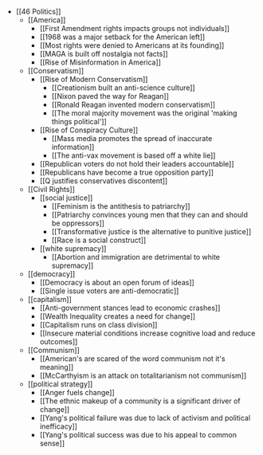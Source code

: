 - [[46 Politics]]
	- [[America]]
		- [[First Amendment rights impacts groups not individuals]]
		- [[1968 was a major setback for the American left]]
		- [[Most rights were denied to Americans at its founding]]
		- [[MAGA is built off nostalgia not facts]]
		- [[Rise of Misinformation in America]]
	- [[Conservatism]]
		- [[Rise of Modern Conservatism]]
			- [[Creationism built an anti-science culture]]
			- [[Nixon paved the way for Reagan]]
			- [[Ronald Reagan invented modern conservatism]]
			- [[The moral majority movement was the original 'making things political']]
		- [[Rise of Conspiracy Culture]]
			- [[Mass media promotes the spread of inaccurate information]]
			- [[The anti-vax movement is based off a white lie]]
		- [[Republican voters do not hold their leaders accountable]]
		- [[Republicans have become a true opposition party]]
		- [[Q justifies conservatives discontent]]
	- [[Civil Rights]]
		- [[social justice]]
			- [[Feminism is the antithesis to patriarchy]]
			- [[Patriarchy convinces young men that they can and should be oppressors]]
			- [[Transformative justice is the alternative to punitive justice]]
			- [[Race is a social construct]]
		- [[white supremacy]]
			- [[Abortion and immigration are detrimental to white supremacy]]
	- [[democracy]]
		- [[Democracy is about an open forum of ideas]]
		- [[Single issue voters are anti-democratic]]
	- [[capitalism]]
		- [[Anti-government stances lead to economic crashes]]
		- [[Wealth Inequality creates a need for change]]
		- [[Capitalism runs on class division]]
		- [[Insecure material conditions increase cognitive load and reduce outcomes]]
	- [[Communism]]
		- [[American's are scared of the word communism not it's meaning]]
		- [[McCarthyism is an attack on totalitarianism not communism]]
	- [[political strategy]]
		- [[Anger fuels change]]
		- [[The ethnic makeup of a community is a significant driver of change]]
		- [[Yang's political failure was due to lack of activism and political inefficacy]]
		- [[Yang's political success was due to his appeal to common sense]]
